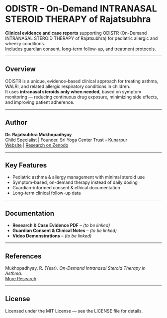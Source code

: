 # ODISTR – On-Demand INTRANASAL STEROID THERAPY of Rajatsubhra

**Clinical evidence and case reports** supporting ODISTR (On-Demand INTRANASAL STEROID THERAPY of Rajatsubhra) for pediatric allergic and wheezy conditions.  
Includes guardian consent, long-term follow-up, and treatment protocols.

---

## Overview
ODISTR is a unique, evidence-based clinical approach for treating asthma, WALRI, and related allergic respiratory conditions in children.  
It uses **intranasal steroids only when needed**, based on symptom monitoring — reducing continuous drug exposure, minimizing side effects, and improving patient adherence.

---

## Author
**Dr. Rajatsubhra Mukhopadhyay**  
Child Specialist | Founder, Sri Yoga Center Trust – Kunarpur  
[Website](https://www.sridoctor.com) | [Research on Zenodo](https://zenodo.org)

---

## Key Features
- Pediatric asthma & allergy management with minimal steroid use
- Symptom-based, on-demand therapy instead of daily dosing
- Guardian-informed consent & ethical documentation
- Long-term clinical follow-up data

---

## Documentation
- **Research & Case Evidence PDF** – *(to be linked)*
- **Guardian Consent & Clinical Notes** – *(to be linked)*
- **Video Demonstrations** – *(to be linked)*

---

## References
Mukhopadhyay, R. (Year). *On-Demand Intranasal Steroid Therapy in Asthma*.  
[More Research](https://zenodo.org)

---

## License
Licensed under the MIT License — see the LICENSE file for details.
